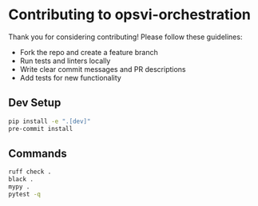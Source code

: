 # Contributing to opsvi-orchestration

Thank you for considering contributing! Please follow these guidelines:

- Fork the repo and create a feature branch
- Run tests and linters locally
- Write clear commit messages and PR descriptions
- Add tests for new functionality

## Dev Setup

```bash
pip install -e ".[dev]"
pre-commit install
```

## Commands

```bash
ruff check .
black .
mypy .
pytest -q
```
